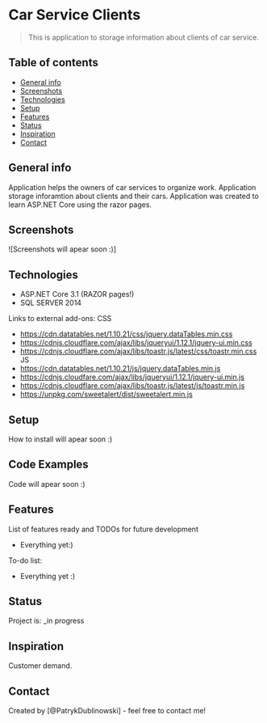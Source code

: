 # Car Service Clients
> This is application to storage information about clients of car service.

## Table of contents
* [General info](#general-info)
* [Screenshots](#screenshots)
* [Technologies](#technologies)
* [Setup](#setup)
* [Features](#features)
* [Status](#status)
* [Inspiration](#inspiration)
* [Contact](#contact)

## General info
Application helps the owners of car services to organize work. Application storage inforamtion about clients and their cars. Application was created to learn ASP.NET Core using the razor pages. 


## Screenshots
![Screenshots will apear soon :)]

## Technologies
* ASP.NET Core 3.1 (RAZOR pages!)
* SQL SERVER 2014

Links to external add-ons:
CSS
* https://cdn.datatables.net/1.10.21/css/jquery.dataTables.min.css
* https://cdnjs.cloudflare.com/ajax/libs/jqueryui/1.12.1/jquery-ui.min.css
* https://cdnjs.cloudflare.com/ajax/libs/toastr.js/latest/css/toastr.min.css
JS
* https://cdn.datatables.net/1.10.21/js/jquery.dataTables.min.js
* https://cdnjs.cloudfare.com/ajax/libs/jqueryui/1.12.1/jquery-ui.min.js
* https://cdnjs.cloudflare.com/ajax/libs/toastr.js/latest/js/toastr.min.js
* https://unpkg.com/sweetalert/dist/sweetalert.min.js

## Setup
How to install will apear soon :)

## Code Examples
Code will apear soon :)

## Features
List of features ready and TODOs for future development
* Everything yet:)


To-do list:
* Everything yet :)

## Status
Project is: _in progress

## Inspiration
Customer demand.

## Contact
Created by [@PatrykDublinowski] - feel free to contact me!
